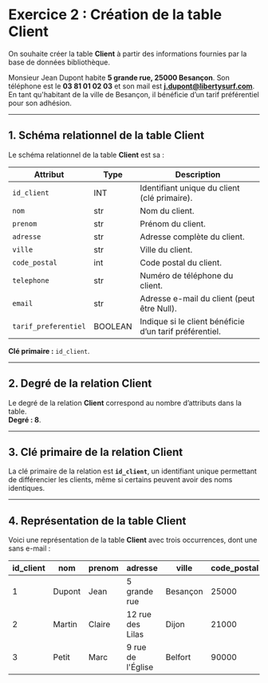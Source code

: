 # Exercice 2 : Création de la table Client

On souhaite créer la table **Client** à partir des informations fournies par la base de données bibliothèque.

Monsieur Jean Dupont habite **5 grande rue, 25000 Besançon**. Son téléphone est le **03 81 01 02 03** et son mail est **<j.dupont@libertysurf.com>**. En tant qu'habitant de la ville de Besançon, il bénéficie d’un tarif préférentiel pour son adhésion.

---

## 1. Schéma relationnel de la table Client

Le schéma relationnel de la table **Client** est sa :  

| **Attribut**          | **Type**         | **Description**                           |
|------------------------|------------------|-------------------------------------------|
| `id_client`           | INT             | Identifiant unique du client (clé primaire). |
| `nom`                 | str             | Nom du client.                            |
| `prenom`              | str             | Prénom du client.                         |
| `adresse`             | str             | Adresse complète du client.               |
| `ville`               | str             | Ville du client.                          |
| `code_postal`         | int             | Code postal du client.                    |
| `telephone`           | str             | Numéro de téléphone du client.            |
| `email`               | str             | Adresse e-mail du client (peut être Null).|
| `tarif_preferentiel`  | BOOLEAN         | Indique si le client bénéficie d’un tarif préférentiel. |

**Clé primaire :** `id_client`.

---

## 2. Degré de la relation Client

Le degré de la relation **Client** correspond au nombre d’attributs dans la table.  
**Degré : 8**.

---

## 3. Clé primaire de la relation Client

La clé primaire de la relation est **`id_client`**, un identifiant unique permettant de différencier les clients, même si certains peuvent avoir des noms identiques.

---

## 4. Représentation de la table Client

Voici une représentation de la table **Client** avec trois occurrences, dont une sans e-mail :  

| id_client | nom        | prenom    | adresse              | ville      | code_postal | telephone   | email                  | tarif_preferentiel |
|-----------|------------|-----------|----------------------|------------|-------------|-------------|------------------------|--------------------|
| 1         | Dupont     | Jean      | 5 grande rue         | Besançon   | 25000       | 0381010203  | <j.dupont@libertysurf.com> | TRUE              |
| 2         | Martin     | Claire    | 12 rue des Lilas     | Dijon      | 21000       | 0380123456  | <claire.martin@mail.com>  | FALSE             |
| 3         | Petit      | Marc      | 9 rue de l'Église    | Belfort    | 90000       | 0381123456  | Null                   | FALSE             |
